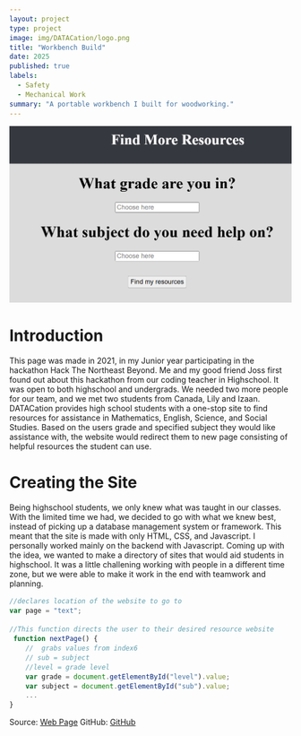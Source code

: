 ```yaml
---
layout: project
type: project
image: img/DATACation/logo.png
title: "Workbench Build"
date: 2025
published: true
labels:
  - Safety
  - Mechanical Work
summary: "A portable workbench I built for woodworking."
---
```


<img class="img-fluid" src="../img/DATACation/datacation.png">

# Introduction
This page was made in 2021, in my Junior year participating in the hackathon Hack The Northeast Beyond.
Me and my good friend Joss first found out about this hackathon from our coding teacher in Highschool. It was open to both highschool and undergrads. We needed two more people for our team, and we met two students from Canada, Lily and Izaan. DATACation provides high school students with a one-stop site to find resources for assistance in Mathematics, English, Science, and Social Studies. Based on the users grade and specified subject they would like assistance with, the website would redirect them to new page consisting of helpful resources the student can use.

# Creating the Site
Being highschool students, we only knew what was taught in our classes. With the limited time we had, we decided to go with what we knew best, instead of picking up a database management system or framework. This meant that the site is made with only HTML, CSS, and Javascript. I personally worked mainly on the backend with Javascript. Coming up with the idea, we wanted to make a directory of sites that would aid students in highschool. It was a little challening working with people in a different time zone, but we were able to make it work in the end with teamwork and planning. 

```js
//declares location of the website to go to
var page = "text";

//This function directs the user to their desired resource website
 function nextPage() {
    //  grabs values from index6
    // sub = subject
    //level = grade level
    var grade = document.getElementById("level").value;
    var subject = document.getElementById("sub").value;
    ...
}
```

Source: <a href="https://annayep.github.io/HTNE2021/"><i class="large github icon"></i>Web Page</a>
GitHub: <a href="https://github.com/AnNaYEP/HTNE2021"><i class="large github icon"></i>GitHub</a>


